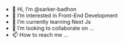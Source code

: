 - 👋 Hi, I’m @sarker-badhon
- 👀 I’m interested in Front-End Development
- 🌱 I’m currently learning Next Js
- 💞️ I’m looking to collaborate on ...
- 📫 How to reach me ...

<!---
sarker-badhon/sarker-badhon is a ✨ special ✨ repository because its `README.md` (this file) appears on your GitHub profile.
You can click the Preview link to take a look at your changes.
--->
